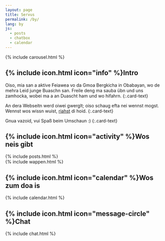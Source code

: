 ```yaml
---
layout: page
title: Servus
permalink: /by/
lang: by
js:
  - posts
  - chatbox
  - calendar
---
```


<div class="row">
  <div class="col-md-6 col-lg-5">
    <div class="card">
{% include carousel.html %}
<div class="card-body" markdown="1">
<h2 class="card-title">{% include icon.html icon="info" %}Intro</h2>
Oiso, mia san a aktive Feiawea vo da Gmoa Bergkicha in Obabayan, wo de mehra Leid junge Buaschn san. Freile deng ma sauba übn und uns zamhocka, wobei ma a an Duascht ham und wo hifahrn.
{:.card-text}

An dera Webseitn werd oiwei gwerglt; oiso schaug efta nei wennst mogst. Wennst wos wissn wuist, [riahst](/by/kontakt) di hoid.
{:.card-text}

Gnua vazoid, vui Spaß beim Umschaun :)
{:.card-text}
</div>
    </div>
  </div><!-- col-md-6 col-lg-5 -->
  <div class="col-md-6 col-lg-4 d-flex align-content-around flex-wrap">
    <div class="card">
      <div class="card-body">
        <h2 class="card-title">{% include icon.html icon="activity" %}Wos neis gibt</h2>
{% include posts.html %}
      </div>
    </div>
  </div><!-- col-md-6 col-lg-4 -->
  <div class="col-md-6 col-lg-3 d-flex align-content-around flex-wrap">
    <div class="card">
      <div class="card-body">
{% include wappen.html %}
      </div>
    </div>
  </div><!-- col-md-6 col-lg-3 -->
</div><!-- row -->
<div class="row top-buffer">
  <div class="col-lg-5">
    <div class="card">
      <div class="card-body">
        <h2 class="card-title">{% include icon.html icon="calendar" %}Wos zum doa is</h2>
{% include calendar.html %}
      </div>
    </div>
  </div><!-- col-lg-5 -->
  <div class="col-lg-7 d-flex align-content-around flex-wrap">
    <div class="card">          
      <div class="card-body">
        <h2 class="card-title">{% include icon.html icon="message-circle" %}Chat</h2>
{% include chat.html %}
      </div>
    </div>
  </div><!-- col-lg-7 -->
</div><!-- row -->
